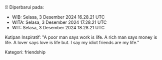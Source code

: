 ⏰ Diperbarui pada:
- WIB: Selasa, 3 Desember 2024 16.28.21 UTC
- WITA: Selasa, 3 Desember 2024 17.28.21 UTC
- WIT: Selasa, 3 Desember 2024 18.28.21 UTC

Kutipan Inspiratif:
"A poor man says work is life. A rich man says money is life. A lover says love is life but. I say my idiot friends are my life."


Kategori: friendship

